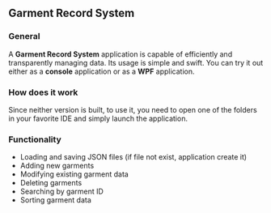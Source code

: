 ## Garment Record System

### General
A **Garment Record System** application is capable of efficiently and transparently managing data. Its usage is simple and swift. You can try it out either as a **console** application or as a **WPF** application.

### How does it work
Since neither version is built, to use it, you need to open one of the folders in your favorite IDE and simply launch the application.

### Functionality
- Loading and saving JSON files (if file not exist, application create it)
- Adding new garments
- Modifying existing garment data
- Deleting garments
- Searching by garment ID
- Sorting garment data